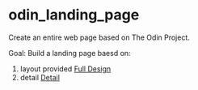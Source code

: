 # odin_landing_page
Create an entire web page based on The Odin Project.

Goal: Build a landing page baesd on: <br>
1. layout provided [Full Design](https://cdn.statically.io/gh/TheOdinProject/curriculum/main/foundations/html_css/project/odin-project.png) <br>
2. detail [Detail](https://cdn.statically.io/gh/TheOdinProject/curriculum/main/foundations/html_css/project/colors_and_stuff.png)
